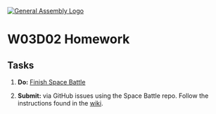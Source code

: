[![General Assembly Logo](https://camo.githubusercontent.com/1a91b05b8f4d44b5bbfb83abac2b0996d8e26c92/687474703a2f2f692e696d6775722e636f6d2f6b6538555354712e706e67)](https://generalassemb.ly)

#  W03D02 Homework

## Tasks

1) **Do:** [Finish Space Battle](https://git.generalassemb.ly/SEIR-Margaret/space-battle)

2) **Submit:** via GitHub issues using the Space Battle repo. Follow the instructions found in the [wiki](https://git.generalassemb.ly/SEIR-Margaret/class-recordings-and-info/blob/master/submitting-homework.md).

